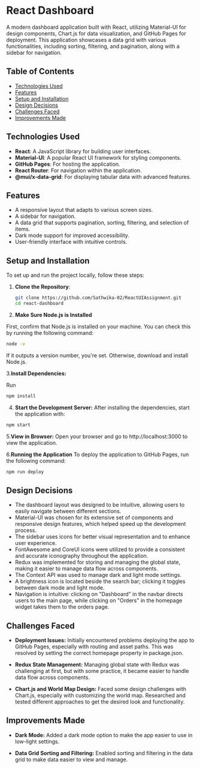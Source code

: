 # React Dashboard

A modern dashboard application built with React, utilizing Material-UI for design components, Chart.js for data visualization, and GitHub Pages for deployment. This application showcases a data grid with various functionalities, including sorting, filtering, and pagination, along with a sidebar for navigation.

## Table of Contents

- [Technologies Used](#technologies-used)
- [Features](#features)
- [Setup and Installation](#setup-and-installation)
- [Design Decisions](#design-decisions)
- [Challenges Faced](#challenges-faced)
- [Improvements Made](#improvements-made)

## Technologies Used

- **React**: A JavaScript library for building user interfaces.
- **Material-UI**: A popular React UI framework for styling components.
- **GitHub Pages**: For hosting the application.
- **React Router**: For navigation within the application.
- **@mui/x-data-grid**: For displaying tabular data with advanced features.

## Features

- A responsive layout that adapts to various screen sizes.
- A sidebar for navigation.
- A data grid that supports pagination, sorting, filtering, and selection of items.
- Dark mode support for improved accessibility.
- User-friendly interface with intuitive controls.

## Setup and Installation

To set up and run the project locally, follow these steps:

1. **Clone the Repository**:
   ```bash
   git clone https://github.com/Sathwika-02/ReactUIAssignment.git
   cd react-dashboard
   ```

2. **Make Sure Node.js is Installed**

First, confirm that Node.js is installed on your machine. You can check this by running the following command:

```bash
node -v
```
If it outputs a version number, you're set. Otherwise, download and install Node.js.


3.**Install Dependencies:**

Run
```bash
npm install
```

4. **Start the Development Server:**
 After installing the dependencies, start the application with:

```bash
npm start
```

5.**View in Browser:**
 Open your browser and go to http://localhost:3000 to view the application.

6.**Running the Application**
To deploy the application to GitHub Pages, run the following command:

```bash
npm run deploy
```

## Design Decisions
- The dashboard layout was designed to be intuitive, allowing users to easily navigate between different sections.
- Material-UI was chosen for its extensive set of components and responsive design features, which helped speed up the development process.
- The sidebar uses icons for better visual representation and to enhance user experience.
- FontAwesome and CoreUI icons were utilized to provide a consistent and accurate iconography throughout the application.
- Redux was implemented for storing and managing the global state, making it easier to manage data flow across components.
- The Context API was used to manage dark and light mode settings.
- A brightness icon is located beside the search bar; clicking it toggles between dark mode and light mode.
- Navigation is intuitive: clicking on "Dashboard" in the navbar directs users to the main page, while clicking on "Orders" in the homepage widget takes them to the orders page.



## Challenges Faced
- **Deployment Issues:** Initially encountered problems deploying the app to GitHub Pages, especially with routing and asset paths. This was resolved by setting the correct homepage property in package.json.

- **Redux State Management:** Managing global state with Redux was challenging at first, but with some practice, it became easier to handle data flow across components.

- **Chart.js and World Map Design:** Faced some design challenges with Chart.js, especially with customizing the world map. Researched and tested different approaches to get the desired look and functionality.

## Improvements Made
- **Dark Mode:** Added a dark mode option to make the app easier to use in low-light settings.

- **Data Grid Sorting and Filtering:** Enabled sorting and filtering in the data grid to make data easier to view and manage.
